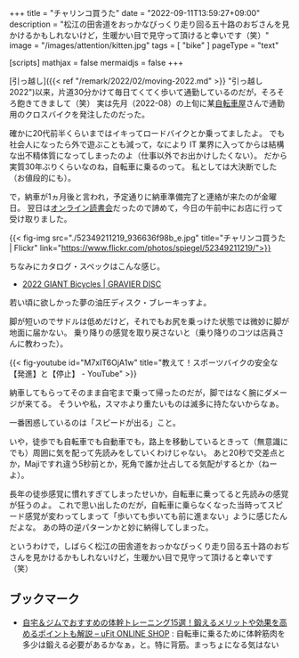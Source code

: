 +++
title = "チャリンコ買うた"
date =  "2022-09-11T13:59:27+09:00"
description = "松江の田舎道をおっかなびっくり走り回る五十路のおぢさんを見かけるかもしれないけど，生暖かい目で見守って頂けると幸いです（笑）"
image = "/images/attention/kitten.jpg"
tags = [ "bike" ]
pageType = "text"

[scripts]
  mathjax = false
  mermaidjs = false
+++

[引っ越し]({{< ref "/remark/2022/02/moving-2022.md" >}} "引っ越し 2022")以来，片道30分かけて毎日てくてく歩いて通勤しているのだが，そろそろ飽きてきまして（笑） 実は先月（2022-08）の上旬に某[自転車屋](https://giant-store.jp/matsue/ "ジャイアントストア松江")さんで通勤用のクロスバイクを発注したのだった。

確かに20代前半くらいまではイキってロードバイクとか乗ってましたよ。
でも社会人になったら外で遊ぶことも減って，なにより IT 業界に入ってからは結構な出不精体質になってしまったのよ（仕事以外でお出かけしたくない）。
だから実質30年ぶりくらいなのね，自転車に乗るのって。
私としては大決断でした（お値段的にも）。

で，納車が1ヵ月後と言われ，予定通りに納車準備完了と連絡が来たのが金曜日。
翌日は[オンライン読書会](https://technical-book-reading-2.connpass.com/event/257553/ "第2回『Go言語による分散サービス』オンライン読書会 - connpass")だったので諦めて，今日の午前中にお店に行って受け取りました。

{{< fig-img src="./52349211219_936636f98b_e.jpg" title="チャリンコ買うた | Flickr" link="https://www.flickr.com/photos/spiegel/52349211219/">}}

ちなみにカタログ・スペックはこんな感じ。

- [2022 GIANT Bicycles | GRAVIER DISC](https://www.giant.co.jp/giant22/bike_datail.php?p_id=00000045)

若い頃に欲しかった夢の油圧ディスク・ブレーキっすよ。

脚が短いのでサドルは低めだけど，それでもお尻を乗っけた状態では微妙に脚が地面に届かない。
乗り降りの感覚を取り戻さないと（乗り降りのコツは店員さんに教わった）。

{{< fig-youtube id="M7xIT6OjA1w" title="教えて！スポーツバイクの安全な【発進】と【停止】 - YouTube" >}}

納車してもらってそのまま自宅まで乗って帰ったのだが，脚ではなく腕にダメージが来てる。
そういや私，スマホより重たいものは滅多に持たないからなぁ。

一番困惑しているのは「スピードが出る」こと。

いや，徒歩でも自転車でも自動車でも，路上を移動しているときって（無意識にでも）周囲に気を配って先読みをしていくわけじゃない。
あと20秒で交差点とか，Majiですれ違う5秒前とか，死角で誰か辻占してる気配がするとか（ねーよ）。

長年の徒歩感覚に慣れすぎてしまったせいか，自転車に乗ってると先読みの感覚が狂うのよ。
これで思い出したのだが，自転車に乗らなくなった当時ってスピード感覚が変わってしまって「歩いても歩いても前に進まない」ように感じたんだよな。
あの時の逆パターンかと妙に納得してしまった。

というわけで，しばらく松江の田舎道をおっかなびっくり走り回る五十路のおぢさんを見かけるかもしれないけど，生暖かい目で見守って頂けると幸いです（笑）

## ブックマーク

- [自宅＆ジムでおすすめの体幹トレーニング15選！鍛えるメリットや効果を高めるポイントも解説 – uFit ONLINE SHOP](https://ufit.co.jp/blogs/training/coretraining) : 自転車に乗るために体幹筋肉を多少は鍛える必要があるかなぁ，と。特に背筋。まっちょになる気はない
